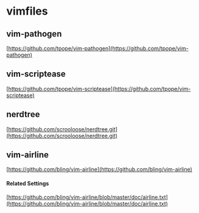 vimfiles
======

## vim-pathogen 

[https://github.com/tpope/vim-pathogen](https://github.com/tpope/vim-pathogen)

## vim-scriptease

[https://github.com/tpope/vim-scriptease](https://github.com/tpope/vim-scriptease)

## nerdtree

[https://github.com/scrooloose/nerdtree.git](https://github.com/scrooloose/nerdtree.git)

## vim-airline

[https://github.com/bling/vim-airline](https://github.com/bling/vim-airline)

#### Related Settings

[https://github.com/bling/vim-airline/blob/master/doc/airline.txt](https://github.com/bling/vim-airline/blob/master/doc/airline.txt)

